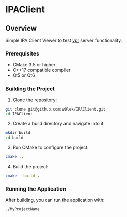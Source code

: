 # IPAClient

## Overview
Simple IPA Client Viewer to test [vpr](https://github.com/verilog-to-routing/vtr-verilog-to-routing/tree/master/vpr) server functionality.

### Prerequisites
- CMake 3.5 or higher
- C++17 compatible compiler
- Qt5 or Qt6

### Building the Project
1. Clone the repository:
```sh
git clone git@github.com:w0lek/IPAClient.git
cd IPAClient
```

2. Create a build directory and navigate into it:
```sh
mkdir build
cd build
```

3. Run CMake to configure the project:
```sh
cmake ..
```

4. Build the project:
```sh
cmake --build .
```

### Running the Application

After building, you can run the application with:

```sh
./MyProjectName
```
